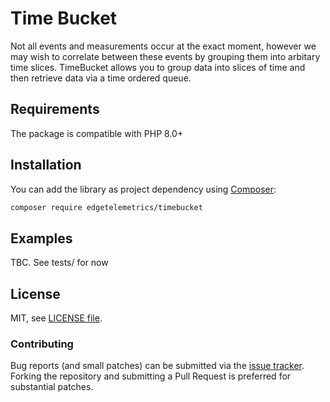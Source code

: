 # Time Bucket

Not all events and measurements occur at the exact moment, however we may wish to correlate between these events by grouping them into arbitary time slices. TimeBucket allows you to group data into slices of time and then retrieve data via a time ordered queue.

## Requirements

The package is compatible with PHP 8.0+

## Installation

You can add the library as project dependency using [Composer](https://getcomposer.org/):

```sh
composer require edgetelemetrics/timebucket
```

## Examples
TBC. See tests/ for now

## License

MIT, see [LICENSE file](LICENSE).

### Contributing

Bug reports (and small patches) can be submitted via the [issue tracker](https://github.com/lucasnetau/timebucket/issues). Forking the repository and submitting a Pull Request is preferred for substantial patches.
